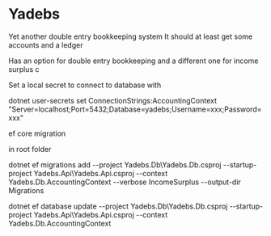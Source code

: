 # Yadebs
Yet another double entry bookkeeping system 
It should at least get some accounts and a ledger

Has an option for double entry bookkeeping  and a different one for income surplus c

Set a local secret to connect to database with

dotnet user-secrets set ConnectionStrings:AccountingContext "Server=localhost;Port=5432;Database=yadebs;Username=xxx;Password=xxx"


ef core migration

in root folder

dotnet ef migrations add --project Yadebs.Db\Yadebs.Db.csproj --startup-project Yadebs.Api\Yadebs.Api.csproj --context Yadebs.Db.AccountingContext  --verbose IncomeSurplus --output-dir Migrations


dotnet ef database update --project Yadebs.Db\Yadebs.Db.csproj --startup-project Yadebs.Api\Yadebs.Api.csproj --context Yadebs.Db.AccountingContext 